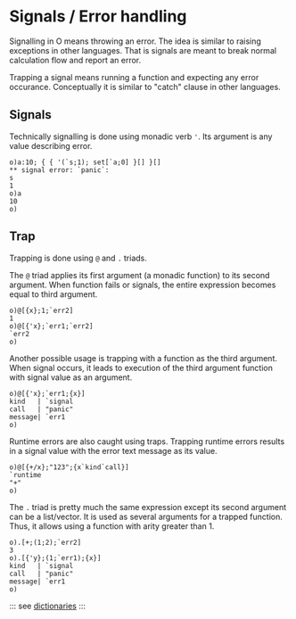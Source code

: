 # Signals / Error handling

Signalling in O means throwing an error. The idea is similar to raising exceptions in other languages. That is signals are meant to break normal calculation flow and report an error.

Trapping a signal means running a function and expecting any error occurance. Conceptually it is similar to "catch" clause in other languages.

## Signals

Technically signalling is done using monadic verb `'`. Its argument is any value describing error.

```o
o)a:10; { { '(`s;1); set[`a;0] }[] }[]
** signal error: `panic`:
s
1
o)a
10
o)
```

## Trap

Trapping is done using `@` and `.` triads.

The `@` triad applies its first argument (a monadic function) to its second argument. When function fails or signals, the entire expression becomes equal to third argument.

```o
o)@[{x};1;`err2]
1
o)@[{'x};`err1;`err2]
`err2
o)
```

Another possible usage is trapping with a function as the third argument. When signal occurs, it leads to execution of the third argument function with signal value as an argument.

```o
o)@[{'x};`err1;{x}]
kind   | `signal
call   | "panic"
message| `err1
o)
```

Runtime errors are also caught using traps. Trapping runtime errors results in a signal value with the error text message as its value.

```o
o)@[{+/x};"123";{x`kind`call}]
`runtime
"+"
o)
```

The `.` triad is pretty much the same expression except its second argument can be a list/vector. It is used as several arguments for a trapped function. Thus, it allows using a function with arity greater than 1.

```o
o).[+;(1;2);`err2]
3
o).[{'y};(1;`err1);{x}]
kind   | `signal
call   | "panic"
message| `err1
o)
```

::: see
[dictionaries](/reference/types/dicts.md)
:::